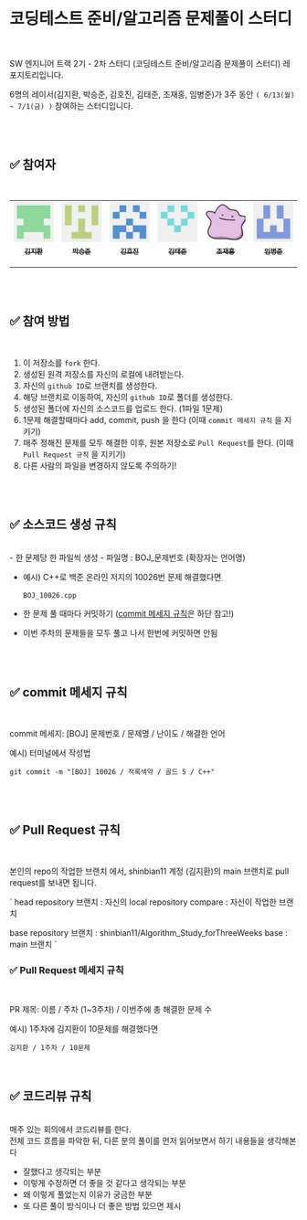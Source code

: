 # 코딩테스트 준비/알고리즘 문제풀이 스터디

<br />

SW 엔지니어 트랙 2기 - 2차 스터디 (코딩테스트 준비/알고리즘 문제풀이 스터디) 레포지토리입니다.

6명의 레이서(김지환, 박승준, 김호진, 김태준, 조재홍, 임병준)가 3주 동안 `( 6/13(월) ~ 7/1(금) )` 참여하는 스터디입니다.

<br />
<br />

## ✅ 참여자

<br />
<table>
  <tr>
    <td align="center">
        <a href="https://github.com/shinbian11" >
            <img src="./img/shinbian11.png"  width="100px;" alt="김지환"/><br />
            <sub>
                <b>김지환</b><br>
            </sub>
        </a>
        <br />
    </td>
    <td align="center">
        <a href="https://github.com/tmdeksdl" >
            <img src="./img/tmdeksdl.png"  width="100px;" alt="박승준"/><br />
            <sub>
                <b>박승준</b><br>
            </sub>
        </a>
        <br />
    </td>
   <td align="center">
        <a href="https://github.com/hovelopin" >
            <img src="./img/hovelopin.png"  width="100px;" alt="김호진"/><br />
            <sub>
                <b>김호진</b><br>
            </sub>
        </a>
        <br />
    </td>
    <td align="center">
        <a href="https://github.com/MadDawgs" >
            <img src="./img/MadDawgs.png"  width="100px;" alt="김태준"/><br />
            <sub>
                <b>김태준</b><br>
            </sub>
        </a>
        <br />
    </td>
    <td align="center">
        <a href="https://github.com/hong1995" >
            <img src="./img/hong1995.png"  width="100px;" alt="조재홍"/><br />
            <sub>
                <b>조재홍</b><br>
            </sub>
        </a>
        <br />
    </td>
    <td align="center">
        <a href="https://github.com/dnjwm8612" >
            <img src="./img/dnjwm8612.png"  width="100px;" alt="임병준"/><br />
            <sub>
                <b>임병준</b><br>
            </sub>
        </a>
        <br />
    </td>
   </tr>
</table>

<br />
<br />

## ✅ 참여 방법

<br />

1. 이 저장소를 `fork` 한다.
2. 생성된 원격 저장소를 자신의 로컬에 내려받는다.
3. 자신의 `github ID`로 브랜치를 생성한다.
4. 해당 브랜치로 이동하여, 자신의 `github ID`로 폴더를 생성한다.
5. 생성된 폴더에 자신의 소스코드를 업로드 한다. (1파일 1문제)
6. 1문제 해결할때마다 add, commit, push 을 한다 (이때 `commit 메세지 규칙` 을 지키기)
7. 매주 정해진 문제를 모두 해결한 이후, 원본 저장소로 `Pull Request`를 한다. (이때 `Pull Request 규칙` 을 지키기)
8. 다른 사람의 파일을 변경하지 않도록 주의하기!

<br />
<br />

## ✅ 소스코드 생성 규칙

<br />
- 한 문제당 한 파일씩 생성
- 파일명 : BOJ_문제번호 (확장자는 언어명)

- 예시) C++로 백준 온라인 저지의 10026번 문제 해결했다면

  ```
  BOJ_10026.cpp
  ```

- 한 문제 풀 때마다 커밋하기 ([commit 메세지 규칙](https://github.com/shinbian11/Algorithm_Study_forThreeWeeks#-commit-%EB%A9%94%EC%84%B8%EC%A7%80-%EA%B7%9C%EC%B9%99)은 하단 참고!)
- 이번 주차의 문제들을 모두 풀고 나서 한번에 커밋하면 안됨

<br />
<br />

## ✅ commit 메세지 규칙

<br />

commit 메세지: [BOJ] 문제번호 / 문제명 / 난이도 / 해결한 언어

예시) 터미널에서 작성법

`git commit -m "[BOJ] 10026 / 적록색약 / 골드 5 / C++"`

<br />
<br />

## ✅ Pull Request 규칙

<br />

본인의 repo의 작업한 브랜치 에서, shinbian11 계정 (김지환)의 main 브랜치로 pull request를 보내면 됩니다.

`
head repository 브랜치 : 자신의 local repository
compare : 자신이 작업한 브랜치

base repository 브랜치 : shinbian11/Algorithm_Study_forThreeWeeks
base : main 브랜치
`

### ✅ Pull Request 메세지 규칙

<br />

PR 제목: 이름 / 주차 (1~3주차) / 이번주에 총 해결한 문제 수

예시) 1주차에 김지환이 10문제를 해결했다면

`김지환 / 1주차 / 10문제 `

<br />

## ✅ 코드리뷰 규칙

<br />
매주 있는 회의에서 코드리뷰를 한다.

<br />
전체 코드 흐름을 파악한 뒤, 다른 분의 풀이를 먼저 읽어보면서 하기 내용들을 생각해본다

- 잘했다고 생각되는 부분
- 이렇게 수정하면 더 좋을 것 같다고 생각되는 부분
- 왜 이렇게 풀었는지 이유가 궁금한 부분
- 또 다른 풀이 방식이나 더 좋은 방법 있으면 제시
